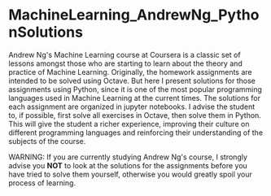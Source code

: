 # MachineLearning_AndrewNg_PythonSolutions

Andrew Ng's Machine Learning course at Coursera is a classic set of lessons amongst those who are starting to learn about the theory and practice of Machine Learning. Originally, the homework assignments are intended to be solved using Octave. But here I present solutions for those assignments using Python, since it is one of the most popular programming languages used in Machine Learning at the current times. The solutions for each assignment are organized in jupyter notebooks. I advise the student to, if possible, first solve all exercises in Octave, then solve them in Python. This will give the student a richer experience, improving their culture on different programming languages and reinforcing their understanding of the subjects of the course.

WARNING: If you are currently studying Andrew Ng's course, I strongly advise you **NOT** to look at the solutions for the assignments before you have tried to solve them yourself, otherwise you would greatly spoil your process of learning.
